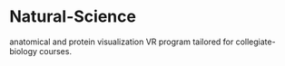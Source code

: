 # Natural-Science
anatomical and protein visualization VR program tailored for collegiate-biology courses.
